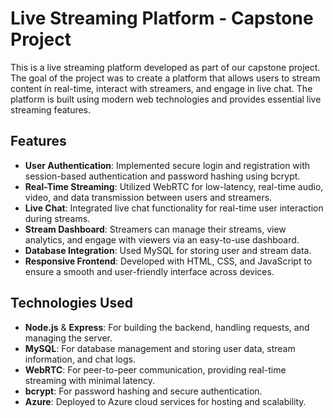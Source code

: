 # Live Streaming Platform - Capstone Project

This is a live streaming platform developed as part of our capstone project. The goal of the project was to create a platform that allows users to stream content in real-time, interact with streamers, and engage in live chat. The platform is built using modern web technologies and provides essential live streaming features.

## Features

- **User Authentication**: Implemented secure login and registration with session-based authentication and password hashing using bcrypt.
- **Real-Time Streaming**: Utilized WebRTC for low-latency, real-time audio, video, and data transmission between users and streamers.
- **Live Chat**: Integrated live chat functionality for real-time user interaction during streams.
- **Stream Dashboard**: Streamers can manage their streams, view analytics, and engage with viewers via an easy-to-use dashboard.
- **Database Integration**: Used MySQL for storing user and stream data.
- **Responsive Frontend**: Developed with HTML, CSS, and JavaScript to ensure a smooth and user-friendly interface across devices.

## Technologies Used

- **Node.js** & **Express**: For building the backend, handling requests, and managing the server.
- **MySQL**: For database management and storing user data, stream information, and chat logs.
- **WebRTC**: For peer-to-peer communication, providing real-time streaming with minimal latency.
- **bcrypt**: For password hashing and secure authentication.
- **Azure**: Deployed to Azure cloud services for hosting and scalability.